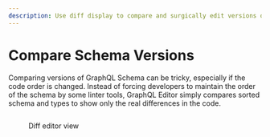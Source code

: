 ```yaml
---
description: Use diff display to compare and surgically edit versions of the schema
---
```


# Compare Schema Versions

Comparing versions of GraphQL Schema can be tricky, especially if the code order is changed. Instead of forcing developers to maintain the order of the schema by some linter tools, GraphQL Editor simply compares sorted schema and types to show only the real differences in the code.

<figure><img src="../../.gitbook/assets/image (7).png" alt=""><figcaption><p>Diff editor view</p></figcaption></figure>

